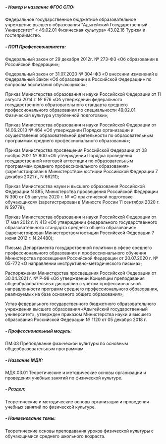 ##### - Номер и название ФГОС СПО:
Федеральное государственное бюджетное образовательное учреждение высшего образования "Адыгейский Государственный Университет"  « 49.02.01 Физическая культура» 
43.02.16 Туризм и гостеприимство.
##### - ПОП Профессионалитета:

 Федеральный закон от 29 декабря 2012г. № 273-ФЗ «Об образовании в  Российской  Федерации»; 

 Федеральный закон от 31.07.2020 № 304-ФЗ «О внесении изменений в Федеральный Закон «Об образовании в Российской Федерации» по вопросам воспитания обучающихся»; 


 Приказ Министерства образования и науки Российской Федерации от 11 августа 2014 г. № 976 «Об утверждении федерального государственного образовательного стандарта среднего профессионального образования по специальности 49.02.01 Физическая культура углубленной подготовки»; 


 Приказ Министерства образования и науки Российской Федерации от 14.06.2013 № 464 «Об утверждении Порядка организации и осуществления образовательной деятельности по образовательным программам среднего профессионального образования»; 


 Приказ Министерства просвещения Российской Федерации от 08 ноября 2021 № 800 «Об утверждении Порядка проведения государственной итоговой аттестации по образовательным программам среднего профессионального образования» (зарегистрирован в Министерством юстиции Российской Федерации 7 декабря 2021 г., N 66211); 


 Приказ Министерства науки и высшего образования Российской Федерации N 885, Министерства просвещения Российской Федерации N 390 от 05 августа 2020 г. № «О практической подготовке обучающихся» (зарегистрирован в Минюсте России 11 сентября 2020 г. N 59778); 


 Приказ Министерства образования и науки Российской Федерации от 17 мая 2012 г. N 413 «Об утверждении федерального государственного образовательного стандарта среднего общего образования» (зарегистрирован Министерством юстиции Российской Федерации 7 июня 2012 г. N 24480); 


 Письма Департамента государственной политики в сфере среднего профессионального образования и профессионального обучения Министерства просвещения Российской Федерации от 20.07.2020 г. № 05-772 «О направлении инструктивно-методического письма»; 


 Распоряжения Министерства просвещения Российской Федерации от 30.04.2021 г. № Р-98 «Об утверждении Концепции преподавания общеобразовательных дисциплин с учетом профессиональной направленности программ среднего профессионального образования, реализуемых на базе основного общего образования»; 


 Устав федерального государственного бюджетного образовательного учреждения высшего образования «Адыгейский государственный университет», утвержден приказом Министерства науки и высшего образования Российской Федерации № 1120 от 05 декабря 2018 г. 

##### - Профессиональный модуль:

ПМ.03 Преподавание физической культуры по основным общеобразовательным программам.
##### - Название МДК:

МДК.03.01 Теоретические и методические основы организации и проведения учебных занятий по физической культуре.
##### - Раздел:
Теоретические и методические основы организации и проведения учебных занятий по физической культуре.

##### - Наименование темы:
Теоретические основы преподавания уроков физической культуры с обучающимися среднего школьного возраста.
